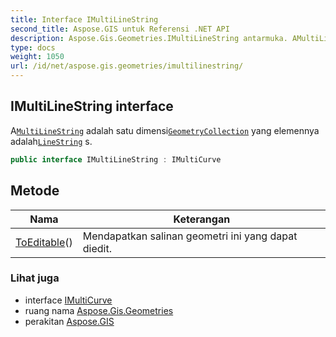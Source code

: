 ```yaml
---
title: Interface IMultiLineString
second_title: Aspose.GIS untuk Referensi .NET API
description: Aspose.Gis.Geometries.IMultiLineString antarmuka. AMultiLineString adalah satu dimensiGeometryCollection yang elemennya adalahLineString s.
type: docs
weight: 1050
url: /id/net/aspose.gis.geometries/imultilinestring/
---
```

## IMultiLineString interface

A[`MultiLineString`](../multilinestring/) adalah satu dimensi[`GeometryCollection`](../geometrycollection/) yang elemennya adalah[`LineString`](../linestring/) s.

```csharp
public interface IMultiLineString : IMultiCurve
```

## Metode

| Nama | Keterangan |
| --- | --- |
| [ToEditable](../../aspose.gis.geometries/imultilinestring/toeditable/)() | Mendapatkan salinan geometri ini yang dapat diedit. |

### Lihat juga

* interface [IMultiCurve](../imulticurve/)
* ruang nama [Aspose.Gis.Geometries](../../aspose.gis.geometries/)
* perakitan [Aspose.GIS](../../)


